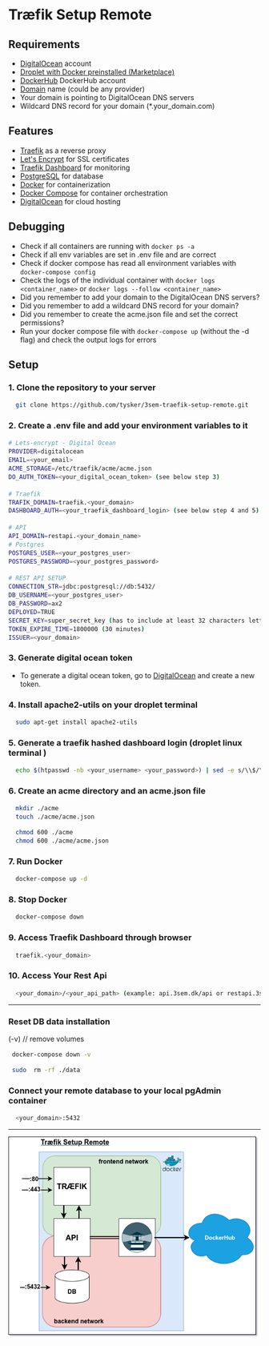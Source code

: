 # Træfik Setup Remote

## Requirements

- [DigitalOcean](https://www.digitalocean.com/) account
- [Droplet with Docker preinstalled (Marketplace)](https://marketplace.digitalocean.com/apps/docker)
- [DockerHub](https://hub.docker.com/search?q=) DockerHub account
- [Domain](https://www.namecheap.com/) name (could be any provider)
- Your domain is pointing to DigitalOcean DNS servers
- Wildcard DNS record for your domain (*.your_domain.com)

## Features

- [Traefik](https://traefik.io/) as a reverse proxy
- [Let's Encrypt](https://letsencrypt.org/) for SSL certificates
- [Traefik Dashboard](https://docs.traefik.io/operations/dashboard/) for monitoring
- [PostgreSQL](https://www.postgresql.org/) for database
- [Docker](https://www.docker.com/) for containerization
- [Docker Compose](https://docs.docker.com/compose/) for container orchestration
- [DigitalOcean](https://www.digitalocean.com/) for cloud hosting

## Debugging

- Check if all containers are running with `docker ps -a`
- Check if all env variables are set in .env file and are correct
- Check if docker compose has read all environment variables with `docker-compose config`
- Check the logs of the individual container with `docker logs <container_name>` or `docker logs --follow <container_name>`
- Did you remember to add your domain to the DigitalOcean DNS servers?
- Did you remember to add a wildcard DNS record for your domain?
- Did you remember to create the acme.json file and set the correct permissions?
- Run your docker compose file with `docker-compose up` (without the -d flag) and check the output logs for errors

## Setup

### 1. Clone the repository to your server

```bash
  git clone https://github.com/tysker/3sem-traefik-setup-remote.git
```

### 2. Create a .env file and add your environment variables to it

```bash
# Lets-encrypt - Digital Ocean
PROVIDER=digitalocean
EMAIL=<your_email>
ACME_STORAGE=/etc/traefik/acme/acme.json
DO_AUTH_TOKEN=<your_digital_ocean_token> (see below step 3)

# Traefik
TRAFIK_DOMAIN=traefik.<your_domain>
DASHBOARD_AUTH=<your_traefik_dashboard_login> (see below step 4 and 5)

# API
API_DOMAIN=restapi.<your_domain_name>
# Postgres
POSTGRES_USER=<your_postgres_user>
POSTGRES_PASSWORD=<your_postgres_password>

# REST API SETUP
CONNECTION_STR=jdbc:postgresql://db:5432/
DB_USERNAME=<your_postgres_user>
DB_PASSWORD=ax2
DEPLOYED=TRUE
SECRET_KEY=super_secret_key (has to include at least 32 characters letters and numbers)
TOKEN_EXPIRE_TIME=1800000 (30 minutes)
ISSUER=<your_domain>

```
### 3. Generate digital ocean token

- To generate a digital ocean token, go to [DigitalOcean](https://cloud.digitalocean.com/account/api/tokens) and create a new token.


### 4. Install apache2-utils on your droplet terminal

```bash
  sudo apt-get install apache2-utils
``` 

### 5. Generate a traefik hashed dashboard login (droplet linux terminal )

```bash
  echo $(htpasswd -nb <your_username> <your_password>) | sed -e s/\\$/\\$\\$/g
```

### 6. Create an acme directory and an acme.json file

```bash
  mkdir ./acme
  touch ./acme/acme.json
```

```bash
  chmod 600 ./acme
  chmod 600 ./acme/acme.json
```

### 7. Run Docker

```bash
  docker-compose up -d
```

### 8. Stop Docker

```bash
  docker-compose down
```

### 9. Access Traefik Dashboard through browser

```bash
  traefik.<your_domain>
```

### 10. Access Your Rest Api

```bash
  <your_domain>/<your_api_path> (example: api.3sem.dk/api or restapi.3sem.dk/api)
```

***

### Reset DB data installation

(-v) // remove volumes
```bash
 docker-compose down -v 
```

```bash
 sudo  rm -rf ./data
```

### Connect your remote database to your local pgAdmin container

```bash
  <your_domain>:5432
```

***

<img src="./utility/3sem-setup-remote.drawio.png" alt="3 semester local environment setup">

